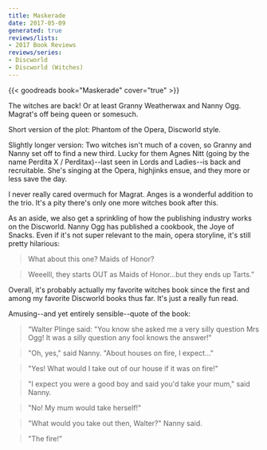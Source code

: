 ```yaml
---
title: Maskerade
date: 2017-05-09
generated: true
reviews/lists:
- 2017 Book Reviews
reviews/series:
- Discworld
- Discworld (Witches)
---
```

{{< goodreads book="Maskerade" cover="true" >}}

The witches are back! Or at least Granny Weatherwax and Nanny Ogg. Magrat's off being queen or somesuch.  

Short version of the plot: Phantom of the Opera, Discworld style.  

<!--more-->

Slightly longer version: Two witches isn't much of a coven, so Granny and Nanny set off to find a new third. Lucky for them Agnes Nitt (going by the name Perdita X / Perditax)--last seen in Lords and Ladies--is back and recruitable. She's singing at the Opera, highjinks ensue, and they more or less save the day.  

I never really cared overmuch for Magrat. Anges is a wonderful addition to the trio. It's a pity there's only one more witches book after this.  

As an aside, we also get a sprinkling of how the publishing industry works on the Discworld. Nanny Ogg has published a cookbook, the Joye of Snacks. Even if it's not super relevant to the main, opera storyline, it's still pretty hilarious:  

> What about this one? Maids of Honor?  

> Weeelll, they starts OUT as Maids of Honor...but they ends up Tarts.”  

Overall, it's probably actually my favorite witches book since the first and among my favorite Discworld books thus far. It's just a really fun read.  

Amusing--and yet entirely sensible--quote of the book:  

> “Walter Plinge said: "You know she asked me a very silly question Mrs Ogg! It was a silly question any fool knows the answer!"  

> "Oh, yes," said Nanny. "About houses on fire, I expect..."  

> "Yes! What would I take out of our house if it was on fire!"  

> "I expect you were a good boy and said you'd take your mum," said Nanny.  

> "No! My mum would take herself!"  

> "What would you take out then, Walter?" Nanny said.  

> "The fire!”  

